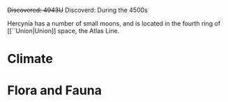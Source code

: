 ~~Discovered: 4943U~~
Discoverd: During the 4500s


Hercynia has a number of small moons, and is located
in the fourth ring of [[``Union|Union]] space, the Atlas Line.

# Climate


# Flora and Fauna

